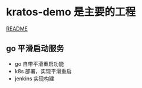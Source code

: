 # kratos-demo 是主要的工程

[README](./kratos-demo/README.md)

## go 平滑启动服务
* go 自带平滑重启功能
* k8s 部署，实现平滑重启
* jenkins 实现构建